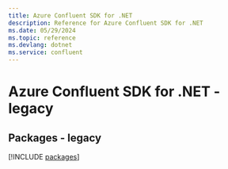 ```yaml
---
title: Azure Confluent SDK for .NET
description: Reference for Azure Confluent SDK for .NET
ms.date: 05/29/2024
ms.topic: reference
ms.devlang: dotnet
ms.service: confluent
---
```

# Azure Confluent SDK for .NET - legacy
## Packages - legacy
[!INCLUDE [packages](confluent-index.md)]